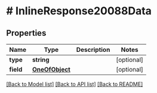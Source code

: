 # # InlineResponse20088Data

## Properties

Name | Type | Description | Notes
------------ | ------------- | ------------- | -------------
**type** | **string** |  | [optional]
**field** | [**OneOfObject**](OneOfObject.md) |  | [optional]

[[Back to Model list]](../../README.md#models) [[Back to API list]](../../README.md#endpoints) [[Back to README]](../../README.md)
